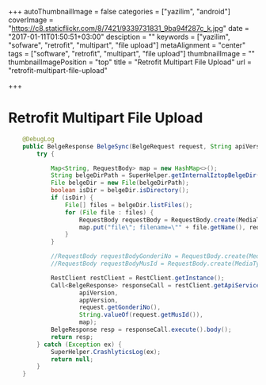 +++
autoThumbnailImage = false
categories = ["yazilim", "android"]
coverImage = "https://c8.staticflickr.com/8/7421/9339731831_9ba94f287c_k.jpg"
date = "2017-01-11T01:50:51+03:00"
desciption = ""
keywords = ["yazilim", "sofware", "retrofit", "multipart", "file upload"]
metaAlignment = "center"
tags = ["software", "retrofit", "multipart", "file upload"]
thumbnailImage = ""
thumbnailImagePosition = "top"
title = "Retrofit Multipart File Upload"
url = "retrofit-multipart-file-upload"

+++

# Retrofit Multipart File Upload

```java
    @DebugLog
    public BelgeResponse BelgeSync(BelgeRequest request, String apiVersion, String appVersion) {
        try {

            Map<String, RequestBody> map = new HashMap<>();
            String belgeDirPath = SuperHelper.getInternalIztopBelgeDir(mContext, request.getGonderiNo());
            File belgeDir = new File(belgeDirPath);
            boolean isDir = belgeDir.isDirectory();
            if (isDir) {
                File[] files = belgeDir.listFiles();
                for (File file : files) {
                    RequestBody requestBody = RequestBody.create(MediaType.parse("image/jpg"), file);
                    map.put("file\"; filename=\"" + file.getName(), requestBody);
                }
            }

            //RequestBody requestBodyGonderiNo = RequestBody.create(MediaType.parse("text/plain"), request.getGonderiNo());
            //RequestBody requestBodyMusId = RequestBody.create(MediaType.parse("text/plain"), String.valueOf(request.getMusId()));

            RestClient restClient = RestClient.getInstance();
            Call<BelgeResponse> responseCall = restClient.getApiService().Belge(
                    apiVersion,
                    appVersion,
                    request.getGonderiNo(),
                    String.valueOf(request.getMusId()),
                    map);
            BelgeResponse resp = responseCall.execute().body();
            return resp;
        } catch (Exception ex) {
            SuperHelper.CrashlyticsLog(ex);
            return null;
        }
    }
```    
